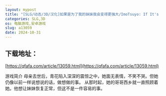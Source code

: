 ```yaml
---
layout: mypost
title: "[SLG/动态/3D/汉化]如果是为了我的妹妹我会变得更强大/ImoTsuyo: If It's for My Young Sister, I'll Be Stronger[Ver0.18][PC+安卓/2G]"
categories: SLG,3D
os: 电脑游戏,安卓游戏
slug: a13059
date: 2024-10-31
---
```


## 下载地址：

[https://qfafa.com/article/13059.html](https://qfafa.com/article/13059.html)

游戏简介
母亲去世后，青花陷入深深的震惊之中，她面无表情，不笑不哭。但她仍像以前一样说想说的话，做想做的事。
从那时起，她的哥哥西乡就一直照顾着她。他想让妹妹恢复正常，但这不是一件容易的事。